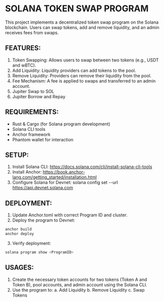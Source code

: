 # SOLANA TOKEN SWAP PROGRAM

This project implements a decentralized token swap program on the Solana blockchain. Users can swap tokens, add and remove liquidity, and an admin receives fees from swaps.

## FEATURES:

1. Token Swapping: Allows users to swap between two tokens (e.g., USDT and wBTC).
2. Add Liquidity: Liquidity providers can add tokens to the pool.
3. Remove Liquidity: Providers can remove their liquidity from the pool.
4. Fee Mechanism: A fee is applied to swaps and transferred to an admin account.
5. Jupiter Swap to SOL
6. Jupiter Borrow and Repay

## REQUIREMENTS:

- Rust & Cargo (for Solana program development)
- Solana CLI tools
- Anchor framework
- Phantom wallet for interaction

## SETUP:

1. Install Solana CLI: https://docs.solana.com/cli/install-solana-cli-tools
2. Install Anchor: https://book.anchor-lang.com/getting_started/installation.html
3. Configure Solana for Devnet:
   solana config set --url https://api.devnet.solana.com

## DEPLOYMENT:

1. Update Anchor.toml with correct Program ID and cluster.
2. Deploy the program to Devnet:

```rust
anchor build
anchor deploy
```

3. Verify deployment:

```rust
solana program show <ProgramID>
```

## USAGES:

1. Create the necessary token accounts for two tokens (Token A and Token B), pool accounts, and admin account using the Solana CLI.
2. Use the program to:
   a. Add Liquidity
   b. Remove Liquidity
   c. Swap Tokens
